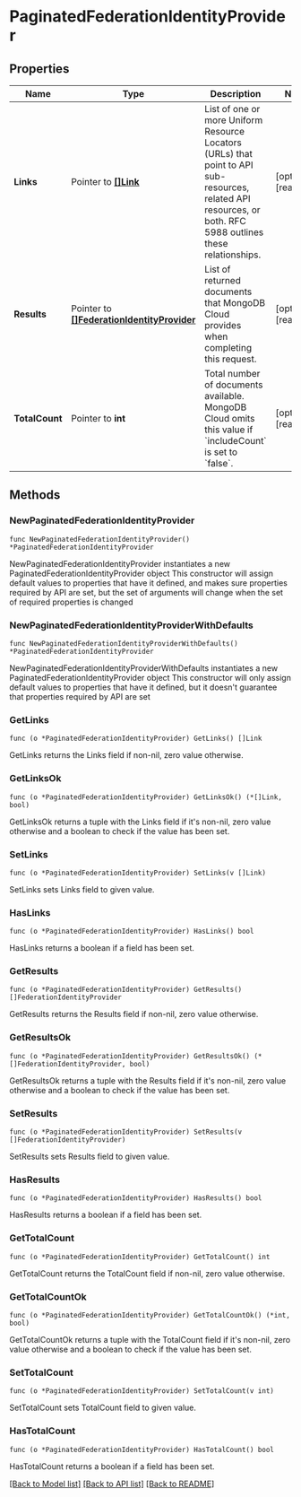 # PaginatedFederationIdentityProvider

## Properties

Name | Type | Description | Notes
------------ | ------------- | ------------- | -------------
**Links** | Pointer to [**[]Link**](Link.md) | List of one or more Uniform Resource Locators (URLs) that point to API sub-resources, related API resources, or both. RFC 5988 outlines these relationships. | [optional] [readonly] 
**Results** | Pointer to [**[]FederationIdentityProvider**](FederationIdentityProvider.md) | List of returned documents that MongoDB Cloud provides when completing this request. | [optional] [readonly] 
**TotalCount** | Pointer to **int** | Total number of documents available. MongoDB Cloud omits this value if &#x60;includeCount&#x60; is set to &#x60;false&#x60;. | [optional] [readonly] 

## Methods

### NewPaginatedFederationIdentityProvider

`func NewPaginatedFederationIdentityProvider() *PaginatedFederationIdentityProvider`

NewPaginatedFederationIdentityProvider instantiates a new PaginatedFederationIdentityProvider object
This constructor will assign default values to properties that have it defined,
and makes sure properties required by API are set, but the set of arguments
will change when the set of required properties is changed

### NewPaginatedFederationIdentityProviderWithDefaults

`func NewPaginatedFederationIdentityProviderWithDefaults() *PaginatedFederationIdentityProvider`

NewPaginatedFederationIdentityProviderWithDefaults instantiates a new PaginatedFederationIdentityProvider object
This constructor will only assign default values to properties that have it defined,
but it doesn't guarantee that properties required by API are set

### GetLinks

`func (o *PaginatedFederationIdentityProvider) GetLinks() []Link`

GetLinks returns the Links field if non-nil, zero value otherwise.

### GetLinksOk

`func (o *PaginatedFederationIdentityProvider) GetLinksOk() (*[]Link, bool)`

GetLinksOk returns a tuple with the Links field if it's non-nil, zero value otherwise
and a boolean to check if the value has been set.

### SetLinks

`func (o *PaginatedFederationIdentityProvider) SetLinks(v []Link)`

SetLinks sets Links field to given value.

### HasLinks

`func (o *PaginatedFederationIdentityProvider) HasLinks() bool`

HasLinks returns a boolean if a field has been set.
### GetResults

`func (o *PaginatedFederationIdentityProvider) GetResults() []FederationIdentityProvider`

GetResults returns the Results field if non-nil, zero value otherwise.

### GetResultsOk

`func (o *PaginatedFederationIdentityProvider) GetResultsOk() (*[]FederationIdentityProvider, bool)`

GetResultsOk returns a tuple with the Results field if it's non-nil, zero value otherwise
and a boolean to check if the value has been set.

### SetResults

`func (o *PaginatedFederationIdentityProvider) SetResults(v []FederationIdentityProvider)`

SetResults sets Results field to given value.

### HasResults

`func (o *PaginatedFederationIdentityProvider) HasResults() bool`

HasResults returns a boolean if a field has been set.
### GetTotalCount

`func (o *PaginatedFederationIdentityProvider) GetTotalCount() int`

GetTotalCount returns the TotalCount field if non-nil, zero value otherwise.

### GetTotalCountOk

`func (o *PaginatedFederationIdentityProvider) GetTotalCountOk() (*int, bool)`

GetTotalCountOk returns a tuple with the TotalCount field if it's non-nil, zero value otherwise
and a boolean to check if the value has been set.

### SetTotalCount

`func (o *PaginatedFederationIdentityProvider) SetTotalCount(v int)`

SetTotalCount sets TotalCount field to given value.

### HasTotalCount

`func (o *PaginatedFederationIdentityProvider) HasTotalCount() bool`

HasTotalCount returns a boolean if a field has been set.

[[Back to Model list]](../README.md#documentation-for-models) [[Back to API list]](../README.md#documentation-for-api-endpoints) [[Back to README]](../README.md)


